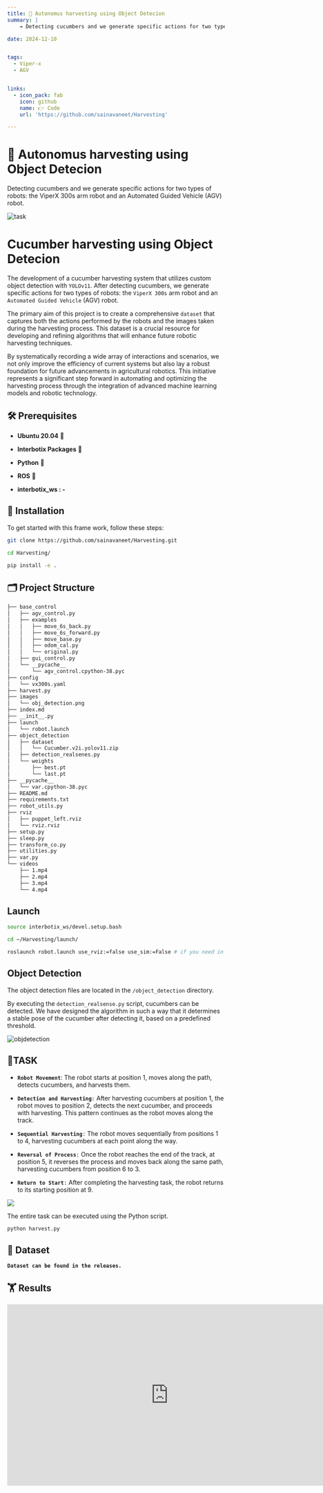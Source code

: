 ```yaml
---
title: 🎉 Autonomus harvesting using Object Detecion
summary: |
    ➔ Detecting cucumbers and we generate specific actions for two types of robots: the ViperX 300s arm robot and an Automated Guided Vehicle (AGV) robot.

date: 2024-12-10


tags:
  - Viper-x
  - AGV


links:
  - icon_pack: fab
    icon: github
    name: 👉 Code
    url: 'https://github.com/sainavaneet/Harvesting'

---
```

# 🎉 Autonomus harvesting using Object Detecion

Detecting cucumbers and we generate specific actions for two types of robots: the ViperX 300s arm robot and an Automated Guided Vehicle (AGV) robot.

![task](task.PNG)

Cucumber harvesting using Object Detecion
================

The development of a cucumber harvesting
system that utilizes custom object detection with `YOLOv11`. After
detecting cucumbers, we generate specific actions for two types of
robots: the `ViperX 300s` arm robot and an `Automated Guided Vehicle`
(AGV) robot.

The primary aim of this project is to create a comprehensive `dataset`
that captures both the actions performed by the robots and the images
taken during the harvesting process. This dataset is a crucial resource
for developing and refining algorithms that will enhance future robotic
harvesting techniques.

By systematically recording a wide array of interactions and scenarios,
we not only improve the efficiency of current systems but also lay a
robust foundation for future advancements in agricultural robotics. This
initiative represents a significant step forward in automating and
optimizing the harvesting process through the integration of advanced
machine learning models and robotic technology.

## 🛠️ Prerequisites

- **Ubuntu 20.04** 🐧

- **Interbotix Packages** 🤖

- **Python** 🐍

- **ROS** 🤖

- **interbotix_ws : -**

## 🚀 Installation

To get started with this frame work, follow these steps:

``` bash
git clone https://github.com/sainavaneet/Harvesting.git

cd Harvesting/

pip install -e .
```

## 🗂 Project Structure

``` bash
├── base_control
│   ├── agv_control.py
│   ├── examples
│   │   ├── move_6s_back.py
│   │   ├── move_6s_forward.py
│   │   ├── move_base.py
│   │   ├── odom_cal.py
│   │   └── original.py
│   ├── gui_control.py
│   └── __pycache__
│       └── agv_control.cpython-38.pyc
├── config
│   └── vx300s.yaml
├── harvest.py
├── images
│   └── obj_detection.png
├── index.md
├── __init__.py
├── launch
│   └── robot.launch
├── object_detection
│   ├── dataset
│   │   └── Cucumber.v2i.yolov11.zip
│   ├── detection_realsenes.py
│   └── weights
│       ├── best.pt
│       └── last.pt
├── __pycache__
│   └── var.cpython-38.pyc
├── README.md
├── requirements.txt
├── robot_utils.py
├── rviz
│   ├── puppet_left.rviz
│   └── rviz.rviz
├── setup.py
├── sleep.py
├── transform_co.py
├── utilities.py
├── var.py
└── videos
    ├── 1.mp4
    ├── 2.mp4
    ├── 3.mp4
    └── 4.mp4
```

## Launch

``` bash
source interbotix_ws/devel.setup.bash

cd ~/Harvesting/launch/

roslaunch robot.launch use_rviz:=false use_sim:=False # if you need in simulation use True
```

## Object Detection

The object detection files are located in the `/object_detection`
directory.

By executing the `detection_realsense.py` script, cucumbers can be
detected. We have designed the algorithm in such a way that it
determines a stable pose of the cucumber after detecting it, based on a
predefined threshold.

![objdetection](images/obj_detection.png)

## 🦾TASK

- **`Robot Movement`**: The robot starts at position 1, moves along the
  path, detects cucumbers, and harvests them.

- **`Detection and Harvesting`**`:` After harvesting cucumbers at
  position 1, the robot moves to position 2, detects the next cucumber,
  and proceeds with harvesting. This pattern continues as the robot
  moves along the track.

- **`Sequential Harvesting`**`:` The robot moves sequentially from
  positions 1 to 4, harvesting cucumbers at each point along the way.

- **`Reversal of Process`**`:` Once the robot reaches the end of the
  track, at position 5, it reverses the process and moves back along the
  same path, harvesting cucumbers from position 6 to 3.

- **`Return to Start`**`:` After completing the harvesting task, the
  robot returns to its starting position at 9.

![](images/Task.PNG)

The entire task can be executed using the Python script.  

``` python
python harvest.py
```

## 🎁 Dataset

**`Dataset can be found in the releases.`**

## 🏋️ Results

<iframe
  width="746"
  height="420"
  src="https://www.youtube.com/embed/E9Sd3xxTBig?autoplay=1"
  title="Go2 Robot in Isaac Sim"
  frameborder="0"
  allow="accelerometer; autoplay; clipboard-write; encrypted-media; gyroscope; picture-in-picture"
  allow="autoplay; encrypted-media; fullscreen"
  allowfullscreen
></iframe>
